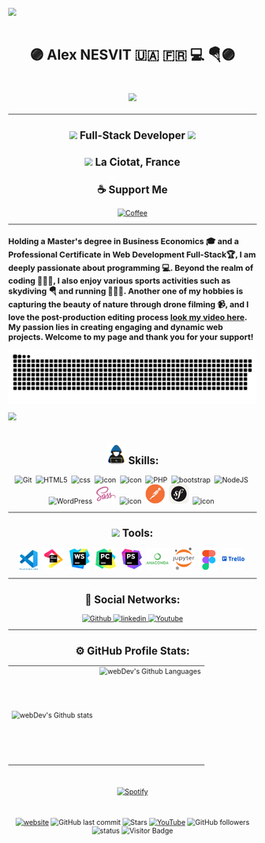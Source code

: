 <img src="https://user-images.githubusercontent.com/73097560/115834477-dbab4500-a447-11eb-908a-139a6edaec5c.gif"><br><br>
<!--<img align="left" src="https://user-images.githubusercontent.com/65187002/144930161-2f783401-8d27-4fdf-a2f7-cc0ba32f1f1f.gif" width="25%" style="display:inline;"><img align="right" src="https://user-images.githubusercontent.com/65187002/144930161-2f783401-8d27-4fdf-a2f7-cc0ba32f1f1f.gif" width="25%" style="display:inline;">
<br>-->
# <div align="center">🟣 Alex NESVIT 🇺🇦 🇫🇷 💻 🪂🟣 </div>
<h1 align="center">
  <a href="https://git.io/typing-svg">
    <img src="https://readme-typing-svg.herokuapp.com/?lines=Hi+👋+!;Nice+to+see+you!;I+am+Alex;Full-Stack+Developer;Welcome+to+my+page!;🇺🇦+🇫🇷+💻+🪂&center=true&size=30&color=754EF9">
  </a>
</h1>

---

## <div align="center"><img src="https://media2.giphy.com/media/QssGEmpkyEOhBCb7e1/giphy.gif?cid=ecf05e47a0n3gi1bfqntqmob8g9aid1oyj2wr3ds3mg700bl&rid=giphy.gif" width ="35"> Full-Stack Developer <img src="https://media2.giphy.com/media/QssGEmpkyEOhBCb7e1/giphy.gif?cid=ecf05e47a0n3gi1bfqntqmob8g9aid1oyj2wr3ds3mg700bl&rid=giphy.gif" width ="35"></div>
## <div align="center"><img src=https://github.com/TheDudeThatCode/TheDudeThatCode/blob/master/Assets/Earth.gif width="30"> La Ciotat, France</div>


## <div align="center">☕ Support Me
<p>
<div align="center"><a href="https://www.buymeacoffee.com/alexnesvit" target="_blanc"><img alt="Coffee" src="https://img.shields.io/badge/Buy_Me_A_Coffee-FFDD00?style=for-the-badge&logo=buy-me-a-coffee&logoColor=black" /></a></div>
</p>
</div>

 ---
### Holding a Master's degree in Business Economics 🎓 and a Professional Certificate in Web Development Full-Stack🏆, I am deeply passionate about programming 💻. Beyond the realm of coding 👨🏻‍💻, I also enjoy various sports activities such as skydiving 🪂 and running 🏃🏻‍♂️. Another one of my hobbies is capturing the beauty of nature through drone filming 📹, and I love the post-production editing process [look my video here](https://www.youtube.com/watch?v=XJzFNiSS-AI). My passion lies in creating engaging and dynamic web projects. Welcome to my page and thank you for your support!
<!--### Titulaire d'un Master en Économie d'entreprises et Diplômé du "Titre professionnel de Développeur Web" avec un niveau Bac +2, je suis passionné par la programmation. En dehors du monde du code, j'apprécie également diverses activités sportives telles que le parachutisme et la course à pied. Un autre de mes passe-temps est de capturer la beauté de la nature en filmant avec un drone, et j'adore réaliser [le montage par la suite voir ici](https://www.youtube.com/watch?v=XJzFNiSS-AI). J'ai hâte de mettre mes compétences et de m'investir au service d'une entreprise qui offrira de belles perspectives de carrière. Ma passion réside dans la réalisation de projets web captivants et dynamiques. -->

<p align="center">
 <img width="800" src="assets/github-snake.svg" alt="snake"/>
</p>

<img src="https://user-images.githubusercontent.com/73097560/115834477-dbab4500-a447-11eb-908a-139a6edaec5c.gif"><br><br>

## <div align="center"><img src = "https://github.com/0xAbdulKhalid/0xAbdulKhalid/raw/main/assets/mdImages/about_me.gif" width = 40px> Skills:
  </div>

<div align="center">
 <img src="https://raw.githubusercontent.com/danielcranney/readme-generator/main/public/icons/skills/git-colored.svg" width="40" height="40" alt="Git" />&nbsp;
 <img src="https://skillicons.dev/icons?i=html" width="40" height="40" alt="HTML5" />&nbsp;
 <img src="https://skillicons.dev/icons?i=css" width="40" height="40" alt="css" />&nbsp;
 <img src="https://techstack-generator.vercel.app/js-icon.svg" alt="icon" width="45" height="40" />&nbsp;
 <img src="https://techstack-generator.vercel.app/python-icon.svg" alt="icon" width="40" height="40" />&nbsp;
 <img src="https://raw.githubusercontent.com/danielcranney/readme-generator/main/public/icons/skills/php-colored.svg" width="45" height="40" alt="PHP" />&nbsp;
 <!--<img src="https://raw.githubusercontent.com/danielcranney/readme-generator/main/public/icons/skills/vuejs-colored.svg" width="40" height="40" alt="Vue" />&nbsp;-->
 <img src="https://skillicons.dev/icons?i=bootstrap" width="40" height="40" alt="bootstrap" />&nbsp;
 <img src="https://raw.githubusercontent.com/danielcranney/readme-generator/main/public/icons/skills/nodejs-colored.svg" width="40" height="40" alt="NodeJS" />&nbsp;
 <img src="https://skillicons.dev/icons?i=wordpress" width="40" height="40" alt="WordPress" />&nbsp;
 <img src="https://github.com/devicons/devicon/blob/master/icons/sass/sass-original.svg" width="40" height="40" alt="SASS" />&nbsp;
 <img src="https://techstack-generator.vercel.app/mysql-icon.svg" alt="icon" width="40" height="40" />&nbsp;
 <img src="https://github.com/devicons/devicon/blob/master/icons/postman/postman-original.svg" title="postman" alt="postman" width="40" height="40"/>&nbsp;
 <img src="https://github.com/tandpfun/skill-icons/blob/main/icons/Symfony-Light.svg" title="symfony" alt="symfony" width="40" height="40"/>&nbsp;
 <img src="https://techstack-generator.vercel.app/github-icon.svg" alt="icon" width="40" height="40" />&nbsp;
</div>

---

## <div align="center"><img src="https://media.giphy.com/media/WUlplcMpOCEmTGBtBW/giphy.gif" width="50px"> Tools:
  </div>

<div align="center">
 <img src="https://github.com/devicons/devicon/blob/master/icons/vscode/vscode-original-wordmark.svg" title="vscode" alt="vscode" width="40" height="40"/>&nbsp;
 <img src="https://github.com/devicons/devicon/blob/master/icons/jetbrains/jetbrains-original.svg" title="jetbrains" alt="jetbrains" width="45" height="45"/>&nbsp;
 <img src="https://github.com/devicons/devicon/blob/master/icons/webstorm/webstorm-original.svg" title="fwebstorm" alt="webstorm" width="45" height="45"/>&nbsp;
 <img src="https://github.com/devicons/devicon/blob/master/icons/pycharm/pycharm-original.svg" title="pycharm" alt="pycharm" width="45" height="45"/>&nbsp;
 <img src="https://github.com/devicons/devicon/blob/master/icons/phpstorm/phpstorm-original.svg" title="phpstorm" alt="phpstorm" width="45" height="45"/>&nbsp;
 <img src="https://github.com/devicons/devicon/blob/master/icons/anaconda/anaconda-original-wordmark.svg" title="anaconda" alt="anaconda" width="45" height="45"/>&nbsp;
 <img src="https://github.com/devicons/devicon/blob/master/icons/jupyter/jupyter-original-wordmark.svg" title="jupyter" alt="jupyter" width="45" height="45"/>&nbsp;
 <img src="https://github.com/devicons/devicon/blob/master/icons/figma/figma-original.svg" title="figma" alt="figma" width="40" height="40"/>&nbsp;
 <!--<img src="https://github.com/devicons/devicon/blob/master/icons/canva/canva-original.svg" title="canva" alt="canva" width="40" height="40"/>&nbsp;-->
 <img src="https://github.com/devicons/devicon/blob/master/icons/trello/trello-plain-wordmark.svg" title="ftrello" alt="trello" width="45" height="45"/>&nbsp;
</div>

---

## <div align="center">🌱 Social Networks:
  </div>

 <div id="badges" align="center">
    <a href="https://www.github.com/AlexNesvit" target="_blank">
      <img src="https://raw.githubusercontent.com/danielcranney/readme-generator/main/public/icons/socials/github-dark.svg" width="40" height="40" alt="Github"/>
    </a>
    <a href="https://www.linkedin.com/in/alexnesvit" target="_blank">
      <img src="https://cdn-icons-png.flaticon.com/512/2504/2504799.png" width="40" height="40" alt="linkedin" />
    </a>
    <a href="https://www.youtube.com/@MetlaAlex" target="_blank">
      <img src="https://cdn-icons-png.flaticon.com/512/3670/3670147.png" width="40" height="40" alt="Youtube"/>
    </a>
  </div>

---

## <div align="center">⚙️ GitHub Profile Stats:
  </div>

<table>
  <tr>
    <td>
      <img align="left" src="https://github-readme-streak-stats.herokuapp.com/?user=AlexNesvit&theme=midnight-purple&hide_border=false" alt="webDev's Github stats" />
    </td>
    <td>
      <img height="195px" align="right" alt="webDev's Github Languages" src="https://github-readme-stats.vercel.app/api/top-langs/?username=AlexNesvit&theme=midnight-purple&hide_border=false&include_all_commits=false&count_private=false&layout=compact" />
    </td>
  </tr>
</table>


&nbsp;<div align="center">
  [![Spotify](https://novatorem.vercel.app/api/spotify?background_color=0d1117&border_color=ffffff)](https://open.spotify.com/user/omnitenebris)
</div>

<!--<img height="120" alt="Thanks for visiting me" width="100%" src="https://raw.githubusercontent.com/BrunnerLivio/brunnerlivio/master/images/marquee.svg" />
-->
&nbsp;<div align="center">
 [![website](https://img.shields.io/badge/website-informational)](https://alexnesvit.github.io/portfolio/)
 ![GitHub last commit](https://img.shields.io/github/last-commit/AlexNesvit/AlexNesvit)
 <img src="https://img.shields.io/github/stars/AlexNesvit?style=flat&logo=github" alt="Stars"/>
 [![YouTube](https://badges.aleen42.com/src/youtube.svg)](https://www.youtube.com/watch?v=XJzFNiSS-AI)
 ![GitHub followers](https://img.shields.io/github/followers/AlexNesvit?style=flat&logo=github)
 ![status](https://img.shields.io/badge/status-up-brightgreen)
 ![Visitor Badge](https://visitor-badge.laobi.icu/badge?page_id=AlexNesvit)
</div>



